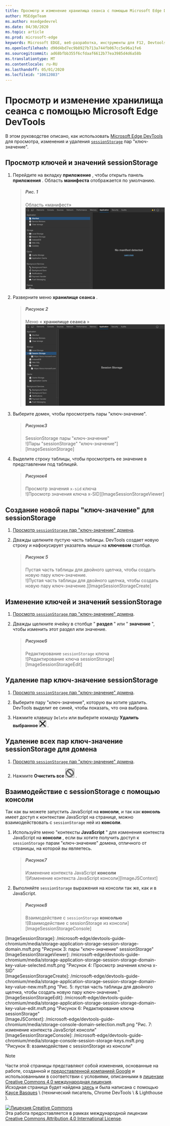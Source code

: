 ```yaml
---
title: Просмотр и изменение хранилища сеанса с помощью Microsoft Edge DevTools
author: MSEdgeTeam
ms.author: msedgedevrel
ms.date: 04/30/2020
ms.topic: article
ms.prod: microsoft-edge
keywords: Microsoft EDGE, веб-разработка, инструменты для F12, Devtools
ms.openlocfilehash: d90d4bd7ec9b8927b713a744fb067cc5e96a1fe6
ms.sourcegitcommit: ad68bfbb355f6cfdaaf6612b77ea3985d4d6a58b
ms.translationtype: MT
ms.contentlocale: ru-RU
ms.lasthandoff: 05/01/2020
ms.locfileid: "10612083"
---
```

<!-- Copyright Kayce Basques 

   Licensed under the Apache License, Version 2.0 (the "License");
   you may not use this file except in compliance with the License.
   You may obtain a copy of the License at

       https://www.apache.org/licenses/LICENSE-2.0

   Unless required by applicable law or agreed to in writing, software
   distributed under the License is distributed on an "AS IS" BASIS,
   WITHOUT WARRANTIES OR CONDITIONS OF ANY KIND, either express or implied.
   See the License for the specific language governing permissions and
   limitations under the License.  -->





# Просмотр и изменение хранилища сеанса с помощью Microsoft Edge DevTools   

  

В этом руководстве описано, как использовать [Microsoft Edge DevTools][MicrosoftEdgeDevTools] для просмотра, изменения и удаления [`sessionStorage`][MDNSessionStorage] пар "ключ-значение".  

## Просмотр ключей и значений sessionStorage   

1.  Перейдите на вкладку **приложение** , чтобы открыть панель **приложения** .  Область **манифеста** отображается по умолчанию.  
    
    > ##### Рис. 1  
    > Область «манифест»  
    > ![Область «манифест»][ImageManifest]  

1.  Разверните меню **хранилище сеанса** .  
    
    > ##### Рисунок 2  
    > Меню « **хранилище сеанса** »  
    > ![Меню «хранилище сеанса»][ImageSessionStorageMenu]  

1.  Выберите домен, чтобы просмотреть пары "ключ-значение".  
    
    > ##### Рисунок3  
    > SessionStorage пары "ключ-значение"  
    > ![Пары "sessionStorage" "ключ-значение"][ImageSessionStorage]  

1.  Выделите строку таблицы, чтобы просмотреть ее значение в представлении под таблицей.  
    
    > ##### Рисунок4  
    > Просмотр значения `x-sid` ключа  
    > ![Просмотр значения ключа x-SID][ImageSessionStorageViewer]  

## Создание новой пары "ключ-значение" для sessionStorage   

1.  [Просмотр `sessionStorage` пар "ключ-значение" домена](#view-sessionstorage-keys-and-values).  
1.  Дважды щелкните пустую часть таблицы.  DevTools создает новую строку и нафокусирует указатель мыши на **ключевом** столбце.  
    
    > ##### Рисунок 5  
    > Пустая часть таблицы для двойного щелчка, чтобы создать новую пару ключ-значение.  
    > ![Пустая часть таблицы для двойного щелчка, чтобы создать новую пару ключ-значение.][ImageSessionStorageCreate]  

## Изменение ключей и значений sessionStorage   

1.  [Просмотр `sessionStorage` пар "ключ-значение" домена](#view-sessionstorage-keys-and-values).  
1.  Дважды щелкните ячейку в столбце " **раздел** " или " **значение** ", чтобы изменить этот раздел или значение.  
    
    > ##### Рисунок6  
    > Редактирование `sessionStorage` ключа  
    > ![Редактирование ключа sessionStorage][ImageSessionStorageEdit]  

## Удаление пар ключ-значение sessionStorage   

1.  [Просмотр `sessionStorage` пар "ключ-значение" домена](#view-sessionstorage-keys-and-values).  
1.  Выберите пару "ключ-значение", которую вы хотите удалить.  DevTools выделит ее синей, чтобы показать, что она выбрана.  

1.  Нажмите клавишу `Delete` или выберите команду **Удалить выбранное** ![ Удаление ][ImageDeleteIcon] .  

## Удаление всех пар ключ-значение sessionStorage для домена   

1.  [Просмотр `sessionStorage` пар "ключ-значение" домена](#view-sessionstorage-keys-and-values).  

1.  Нажмите **Очистить все** ![ Очистить все ][ImageClearIcon] .  

## Взаимодействие с sessionStorage с помощью консоли   

Так как вы можете запустить JavaScript на **консоли**, и так как **консоль** имеет доступ к контекстам JavaScript на странице, можно взаимодействовать с `sessionStorage` ней из **консоли**.  

1.  Используйте меню "контексты **JavaScript** " для изменения контекста JavaScript на **консоли** , если вы хотите получить доступ к `sessionStorage` парам "ключ-значение" домена, отличного от страницы, на которой вы являетесь.  
    
    > ##### Рисунок7  
    > Изменение контекста JavaScript **консоли**  
    > ![Изменение контекста JavaScript консоли][ImageJSContext]  

1.  Выполняйте `sessionStorage` выражения на консоли так же, как и в JavaScript.  
    
    > ##### Рисунок8  
    > Взаимодействие с `sessionStorage` **консолью**  
    > ![Взаимодействие с sessionStorage из консоли][ImageSessionStorageConsole]  

   

  

<!-- image links -->  

[ImageClearIcon]: /microsoft-edge/devtools-guide-chromium/media/clear-icon.msft.png  
[ImageDeleteIcon]: /microsoft-edge/devtools-guide-chromium/media/delete-icon.msft.png  

[ImageManifest]: /microsoft-edge/devtools-guide-chromium/media/storage-application-manifest.msft.png "Рисунок 1: область манифеста"  
[ImageSessionStorageMenu]: /microsoft-edge/devtools-guide-chromium/media/storage-application-storage-session-storage.msft.png "Рисунок 2: меню «хранилище сеанса»"  
[ImageSessionStorage]: /microsoft-edge/devtools-guide-chromium/media/storage-application-storage-session-storage-domain.msft.png "Рисунок 3: пары "ключ-значение" sessionStorage"  
[ImageSessionStorageViewer]: /microsoft-edge/devtools-guide-chromium/media/storage-application-storage-session-storage-domain-key-value-selected.msft.png "Рисунок 4: Просмотр значения ключа x-SID"  
[ImageSessionStorageCreate]: /microsoft-edge/devtools-guide-chromium/media/storage-application-storage-session-storage-domain-key-value-new.msft.png "Рис. 5: пустая часть таблицы для двойного щелчка, чтобы создать новую пару ключ-значение."  
[ImageSessionStorageEdit]: /microsoft-edge/devtools-guide-chromium/media/storage-application-storage-session-storage-domain-key-value-edit.msft.png "Рисунок 6: Редактирование ключа sessionStorage"  
[ImageJSContext]: /microsoft-edge/devtools-guide-chromium/media/storage-console-domain-selection.msft.png "Рис. 7: изменение контекста JavaScript консоли"  
[ImageSessionStorageConsole]: /microsoft-edge/devtools-guide-chromium/media/storage-console-session-storage-keys.msft.png "Рисунок 8: взаимодействие с sessionStorage из консоли"  

<!-- links -->  

[MicrosoftEdgeDevTools]: /microsoft-edge/devtools-guide-chromium "Инструменты разработчика Microsoft EDGE (Chromium)"  

[MDNSessionStorage]: https://developer.mozilla.org/docs/Web/API/Window/sessionStorage "Window. sessionStorage | MDN"  

> [!NOTE]
> Части этой страницы представляют собой изменения, основанные на работе, созданной и [предоставленной компанией Google][GoogleSitePolicies] и использованными в соответствии с условиями, описанными в [лицензии Creative Commons 4,0 международная лицензия][CCA4IL].  
> Исходная страница будет найдена [здесь](https://developers.google.com/web/tools/chrome-devtools/storage/sessionstorage) и была написана с помощью [Kayce Basques][KayceBasques] \ (технический писатель, Chrome DevTools \ & Lighthouse \).  

[![Лицензия Creative Commons][CCby4Image]][CCA4IL]  
Эта работа предоставляется в рамках международной лицензии [Creative Commons Attribution 4.0 International License][CCA4IL].  

[CCA4IL]: https://creativecommons.org/licenses/by/4.0  
[CCby4Image]: https://i.creativecommons.org/l/by/4.0/88x31.png  
[GoogleSitePolicies]: https://developers.google.com/terms/site-policies  
[KayceBasques]: https://developers.google.com/web/resources/contributors/kaycebasques  
